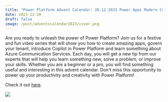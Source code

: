 ```yaml
---
title: "Power Platform Advent Calendar: 20.12.2023 Power Apps Modern Controls"
date: 2023-12-20
draft: false
image: /post/adventscalendar2023/cover.png
---
```


Are you ready to unleash the power of Power Platform? Join us for a festive and fun video series that will show you how to create amazing apps, govern your tenant, introduce Copilot in Power Platform and learn something about Azure Communication Services. Each day, you will get a new tip from our experts that will help you learn something new, solve a problem, or improve your skills. Whether you are a beginner or a pro, you will find something useful and interesting in this advent calendar. Don't miss this opportunity to power up your productivity and creativity with Power Platform!

Check it out [here](https://youtu.be/jxWR1MY3_lg).

[![](video.png)](https://youtu.be/jxWR1MY3_lg)